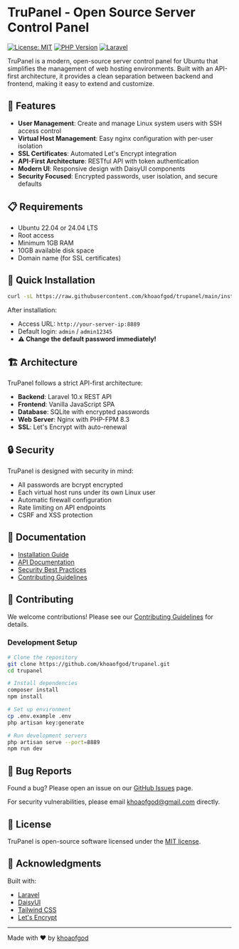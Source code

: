 # TruPanel - Open Source Server Control Panel

[![License: MIT](https://img.shields.io/badge/License-MIT-yellow.svg)](https://opensource.org/licenses/MIT)
[![PHP Version](https://img.shields.io/badge/PHP-8.3-blue.svg)](https://www.php.net)
[![Laravel](https://img.shields.io/badge/Laravel-10.x-red.svg)](https://laravel.com)

TruPanel is a modern, open-source server control panel for Ubuntu that simplifies the management of web hosting environments. Built with an API-first architecture, it provides a clean separation between backend and frontend, making it easy to extend and customize.

## 🚀 Features

- **User Management**: Create and manage Linux system users with SSH access control
- **Virtual Host Management**: Easy nginx configuration with per-user isolation
- **SSL Certificates**: Automated Let's Encrypt integration
- **API-First Architecture**: RESTful API with token authentication
- **Modern UI**: Responsive design with DaisyUI components
- **Security Focused**: Encrypted passwords, user isolation, and secure defaults

## 📋 Requirements

- Ubuntu 22.04 or 24.04 LTS
- Root access
- Minimum 1GB RAM
- 10GB available disk space
- Domain name (for SSL certificates)

## 🔧 Quick Installation

```bash
curl -sL https://raw.githubusercontent.com/khoaofgod/trupanel/main/install.sh | sudo bash
```

After installation:
- Access URL: `http://your-server-ip:8889`
- Default login: `admin` / `admin12345`
- **⚠️ Change the default password immediately!**

## 🏗️ Architecture

TruPanel follows a strict API-first architecture:

- **Backend**: Laravel 10.x REST API
- **Frontend**: Vanilla JavaScript SPA
- **Database**: SQLite with encrypted passwords
- **Web Server**: Nginx with PHP-FPM 8.3
- **SSL**: Let's Encrypt with auto-renewal

## 🔒 Security

TruPanel is designed with security in mind:

- All passwords are bcrypt encrypted
- Each virtual host runs under its own Linux user
- Automatic firewall configuration
- Rate limiting on API endpoints
- CSRF and XSS protection

## 📖 Documentation

- [Installation Guide](docs/installation.md)
- [API Documentation](docs/api.md)
- [Security Best Practices](SECURITY.md)
- [Contributing Guidelines](CONTRIBUTING.md)

## 🤝 Contributing

We welcome contributions! Please see our [Contributing Guidelines](CONTRIBUTING.md) for details.

### Development Setup

```bash
# Clone the repository
git clone https://github.com/khoaofgod/trupanel.git
cd trupanel

# Install dependencies
composer install
npm install

# Set up environment
cp .env.example .env
php artisan key:generate

# Run development servers
php artisan serve --port=8889
npm run dev
```

## 🐛 Bug Reports

Found a bug? Please open an issue on our [GitHub Issues](https://github.com/khoaofgod/trupanel/issues) page.

For security vulnerabilities, please email khoaofgod@gmail.com directly.

## 📄 License

TruPanel is open-source software licensed under the [MIT license](LICENSE).

## 🙏 Acknowledgments

Built with:
- [Laravel](https://laravel.com)
- [DaisyUI](https://daisyui.com)
- [Tailwind CSS](https://tailwindcss.com)
- [Let's Encrypt](https://letsencrypt.org)

---

Made with ❤️ by [khoaofgod](https://github.com/khoaofgod)